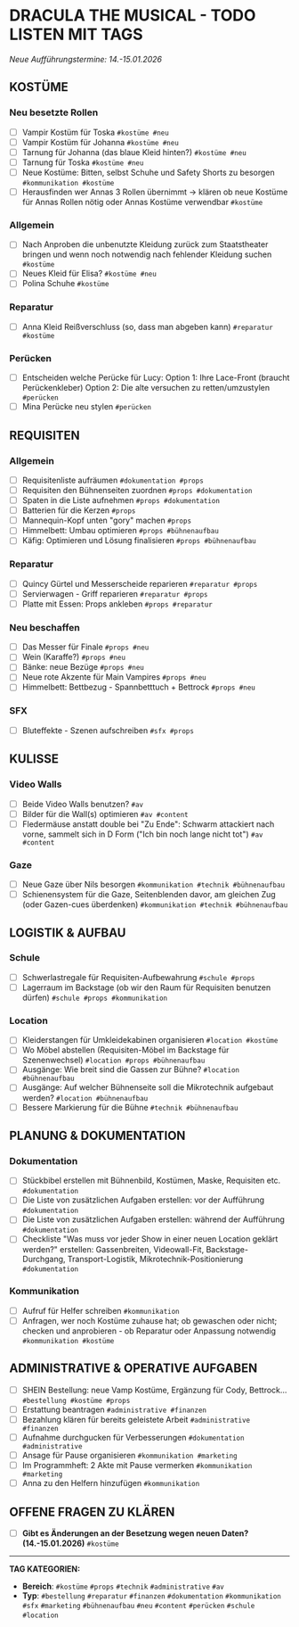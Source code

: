 # DRACULA THE MUSICAL - TODO LISTEN MIT TAGS
*Neue Aufführungstermine: 14.-15.01.2026*

## KOSTÜME

### Neu besetzte Rollen
- [ ] Vampir Kostüm für Toska `#kostüme #neu`
- [ ] Vampir Kostüm für Johanna `#kostüme #neu`
- [ ] Tarnung für Johanna (das blaue Kleid hinten?) `#kostüme #neu`
- [ ] Tarnung für Toska `#kostüme #neu `
- [ ] Neue Kostüme: Bitten, selbst Schuhe und Safety Shorts zu besorgen `#kommunikation #kostüme`
- [ ] Herausfinden wer Annas 3 Rollen übernimmt -> klären ob neue Kostüme für Annas Rollen nötig oder Annas Kostüme verwendbar `#kostüme`

### Allgemein
- [ ] Nach Anproben die unbenutzte Kleidung zurück zum Staatstheater bringen und wenn noch notwendig nach fehlender Kleidung suchen `#kostüme`
- [ ] Neues Kleid für Elisa? `#kostüme #neu`
- [ ] Polina Schuhe `#kostüme`

### Reparatur
- [ ] Anna Kleid Reißverschluss (so, dass man abgeben kann) `#reparatur #kostüme`

### Perücken
- [ ] Entscheiden welche Perücke für Lucy: Option 1: Ihre Lace-Front (braucht Perückenkleber) Option 2: Die alte versuchen zu retten/umzustylen `#perücken`
- [ ] Mina Perücke neu stylen `#perücken`

## REQUISITEN

### Allgemein
- [ ] Requisitenliste aufräumen `#dokumentation #props`
- [ ] Requisiten den Bühnenseiten zuordnen `#props #dokumentation`
- [ ] Spaten in die Liste aufnehmen `#props #dokumentation`
- [ ] Batterien für die Kerzen `#props`
- [ ] Mannequin-Kopf unten "gory" machen `#props`
- [ ] Himmelbett: Umbau optimieren `#props #bühnenaufbau`
- [ ] Käfig: Optimieren und Lösung finalisieren `#props #bühnenaufbau`

### Reparatur
- [ ] Quincy Gürtel und Messerscheide reparieren `#reparatur #props`
- [ ] Servierwagen - Griff reparieren `#reparatur #props`
- [ ] Platte mit Essen: Props ankleben `#props #reparatur`

### Neu beschaffen
- [ ] Das Messer für Finale `#props #neu`
- [ ] Wein (Karaffe?) `#props #neu`
- [ ] Bänke: neue Bezüge `#props #neu`
- [ ] Neue rote Akzente für Main Vampires `#props #neu`
- [ ] Himmelbett: Bettbezug - Spannbetttuch + Bettrock `#props #neu`

### SFX
- [ ] Bluteffekte - Szenen aufschreiben `#sfx #props`

## KULISSE

### Video Walls
- [ ] Beide Video Walls benutzen? `#av`
- [ ] Bilder für die Wall(s) optimieren `#av #content`
- [ ] Fledermäuse anstatt double bei "Zu Ende": Schwarm attackiert nach vorne, sammelt sich in D Form ("Ich bin noch lange nicht tot") `#av #content`

### Gaze
- [ ] Neue Gaze über Nils besorgen `#kommunikation #technik #bühnenaufbau`
- [ ] Schienensystem für die Gaze, Seitenblenden davor, am gleichen Zug (oder Gazen-cues überdenken) `#kommunikation #technik #bühnenaufbau`

## LOGISTIK & AUFBAU

### Schule
- [ ] Schwerlastregale für Requisiten-Aufbewahrung `#schule #props`
- [ ] Lagerraum im Backstage (ob wir den Raum für Requisiten benutzen dürfen) `#schule #props #kommunikation`

### Location
- [ ] Kleiderstangen für Umkleidekabinen organisieren `#location #kostüme`
- [ ] Wo Möbel abstellen (Requisiten-Möbel im Backstage für Szenenwechsel) `#location #props #bühnenaufbau`
- [ ] Ausgänge: Wie breit sind die Gassen zur Bühne? `#location #bühnenaufbau`
- [ ] Ausgänge: Auf welcher Bühnenseite soll die Mikrotechnik aufgebaut werden? `#location #bühnenaufbau`
- [ ] Bessere Markierung für die Bühne `#technik #bühnenaufbau`

## PLANUNG & DOKUMENTATION

### Dokumentation
- [ ] Stückbibel erstellen mit Bühnenbild, Kostümen, Maske, Requisiten etc. `#dokumentation`
- [ ] Die Liste von zusätzlichen Aufgaben erstellen: vor der Aufführung `#dokumentation`
- [ ] Die Liste von zusätzlichen Aufgaben erstellen: während der Aufführung `#dokumentation`
- [ ] Checkliste "Was muss vor jeder Show in einer neuen Location geklärt werden?" erstellen: Gassenbreiten, Videowall-Fit, Backstage-Durchgang, Transport-Logistik, Mikrotechnik-Positionierung `#dokumentation`

### Kommunikation
- [ ] Aufruf für Helfer schreiben `#kommunikation`
- [ ] Anfragen, wer noch Kostüme zuhause hat; ob gewaschen oder nicht; checken und anprobieren - ob Reparatur oder Anpassung notwendig `#kommunikation #kostüme`

## ADMINISTRATIVE & OPERATIVE AUFGABEN
- [ ] SHEIN Bestellung: neue Vamp Kostüme, Ergänzung für Cody, Bettrock... `#bestellung #kostüme #props`
- [ ] Erstattung beantragen `#administrative #finanzen`
- [ ] Bezahlung klären für bereits geleistete Arbeit `#administrative #finanzen`
- [ ] Aufnahme durchgucken für Verbesserungen `#dokumentation #administrative`
- [ ] Ansage für Pause organisieren `#kommunikation #marketing`
- [ ] Im Programmheft: 2 Akte mit Pause vermerken `#kommunikation #marketing`
- [ ] Anna zu den Helfern hinzufügen `#kommunikation`

## OFFENE FRAGEN ZU KLÄREN
- [ ] **Gibt es Änderungen an der Besetzung wegen neuen Daten? (14.-15.01.2026)** `#kostüme`

---

**TAG KATEGORIEN:**
- **Bereich**: `#kostüme` `#props` `#technik` `#administrative` `#av`
- **Typ**: `#bestellung` `#reparatur` `#finanzen` `#dokumentation` `#kommunikation` `#sfx` `#marketing` `#bühnenaufbau` `#neu` `#content` `#perücken` `#schule` `#location`